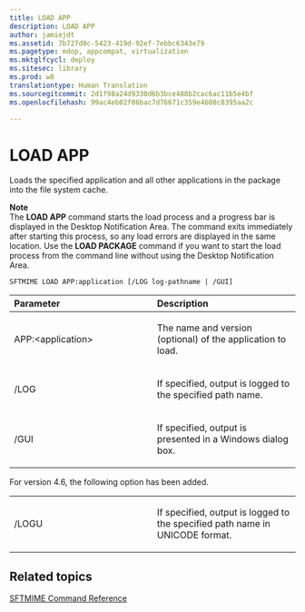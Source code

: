 ```yaml
---
title: LOAD APP
description: LOAD APP
author: jamiejdt
ms.assetid: 7b727d0c-5423-419d-92ef-7ebbc6343e79
ms.pagetype: mdop, appcompat, virtualization
ms.mktglfcycl: deploy
ms.sitesec: library
ms.prod: w8
translationtype: Human Translation
ms.sourcegitcommit: 2d1f98a24d9330d6b3bce488b2cac6ac11b5e4bf
ms.openlocfilehash: 99ac4eb02f06bac7d76671c359e4600c8395aa2c

---
```



# LOAD APP


Loads the specified application and all other applications in the package into the file system cache.

**Note**  
The **LOAD APP** command starts the load process and a progress bar is displayed in the Desktop Notification Area. The command exits immediately after starting this process, so any load errors are displayed in the same location. Use the **LOAD PACKAGE** command if you want to start the load process from the command line without using the Desktop Notification Area.

 

`SFTMIME LOAD APP:application [/LOG log-pathname | /GUI]`

<table>
<colgroup>
<col width="50%" />
<col width="50%" />
</colgroup>
<thead>
<tr class="header">
<th align="left">Parameter</th>
<th align="left">Description</th>
</tr>
</thead>
<tbody>
<tr class="odd">
<td align="left"><p>APP:&lt;application&gt;</p></td>
<td align="left"><p>The name and version (optional) of the application to load.</p></td>
</tr>
<tr class="even">
<td align="left"><p>/LOG</p></td>
<td align="left"><p>If specified, output is logged to the specified path name.</p></td>
</tr>
<tr class="odd">
<td align="left"><p>/GUI</p></td>
<td align="left"><p>If specified, output is presented in a Windows dialog box.</p></td>
</tr>
</tbody>
</table>

 

For version 4.6, the following option has been added.

<table>
<colgroup>
<col width="50%" />
<col width="50%" />
</colgroup>
<tbody>
<tr class="odd">
<td align="left"><p>/LOGU</p></td>
<td align="left"><p>If specified, output is logged to the specified path name in UNICODE format.</p></td>
</tr>
</tbody>
</table>

 

## Related topics


[SFTMIME Command Reference](sftmime--command-reference.md)

 

 








<!--HONumber=Jun16_HO4-->


